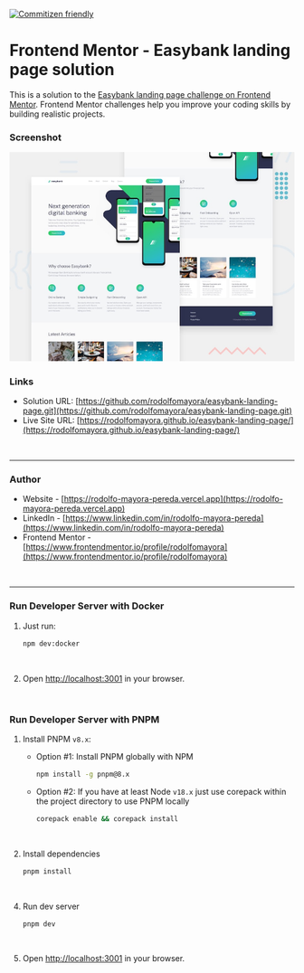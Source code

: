 [![Commitizen friendly](https://img.shields.io/badge/commitizen-friendly-brightgreen.svg)](http://commitizen.github.io/cz-cli/)


# Frontend Mentor - Easybank landing page solution

This is a solution to the [Easybank landing page challenge on Frontend Mentor](https://www.frontendmentor.io/challenges/easybank-landing-page-WaUhkoDN). Frontend Mentor challenges help you improve your coding skills by building realistic projects.


### Screenshot

![](./public/screenshot.jpg)


### Links

- Solution URL: [https://github.com/rodolfomayora/easybank-landing-page.git](https://github.com/rodolfomayora/easybank-landing-page.git)
- Live Site URL: [https://rodolfomayora.github.io/easybank-landing-page/](https://rodolfomayora.github.io/easybank-landing-page/)


<br />

---
### Author

- Website - [https://rodolfo-mayora-pereda.vercel.app](https://rodolfo-mayora-pereda.vercel.app)
- LinkedIn - [https://www.linkedin.com/in/rodolfo-mayora-pereda](https://www.linkedin.com/in/rodolfo-mayora-pereda)
- Frontend Mentor - [https://www.frontendmentor.io/profile/rodolfomayora](https://www.frontendmentor.io/profile/rodolfomayora)

<br />

---

### Run Developer Server with Docker


1. Just run:
    ```bash
    npm dev:docker
    ```
<br />

2. Open [http://localhost:3001](http://localhost:3001) in your browser.


<br />

### Run Developer Server with PNPM

1. Install PNPM `v8.x`:
    - Option #1: Install PNPM globally with NPM
      ```bash
      npm install -g pnpm@8.x
      ```

    - Option #2: If you have at least Node `v18.x` just use corepack within the project directory to use PNPM locally
      ```bash
      corepack enable && corepack install
      ``` 
<br />

2. Install dependencies
    ```bash
    pnpm install
    ```
<br />

4. Run dev server
    ```bash
    pnpm dev
    ```
<br />

5. Open [http://localhost:3001](http://localhost:3001) in your browser.
